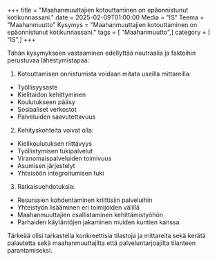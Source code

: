 +++
title = "Maahanmuuttajien kotouttaminen on epäonnistunut kotikunnassani."
date = 2025-02-09T01:00:00
Media = "IS"
Teema = "Maahanmuutto"
Kysymys = "Maahanmuuttajien kotouttaminen on epäonnistunut kotikunnassani."
tags = [ "Maahanmuutto",]
category = [ "IS",]
+++

Tähän kysymykseen vastaaminen edellyttää neutraalia ja faktoihin perustuvaa lähestymistapaa:

1. Kotouttamisen onnistumista voidaan mitata useilla mittareilla:
- Työllisyysaste
- Kielitaidon kehittyminen
- Koulutukseen pääsy
- Sosiaaliset verkostot
- Palveluiden saavutettavuus

2. Kehityskohteita voivat olla:
- Kielikoulutuksen riittävyys
- Työllistymisen tukipalvelut
- Viranomaispalveluiden toimivuus
- Asumisen järjestelyt
- Yhteisöön integroitumisen tuki

3. Ratkaisuehdotuksia:
- Resurssien kohdentaminen kriittisiin palveluihin
- Yhteistyön lisääminen eri toimijoiden välillä
- Maahanmuuttajien osallistaminen kehittämistyöhön
- Parhaiden käytäntöjen jakaminen muiden kuntien kanssa

Tärkeää olisi tarkastella konkreettisia tilastoja ja mittareita sekä kerätä palautetta sekä maahanmuuttajilta että palveluntarjoajilta tilanteen parantamiseksi.